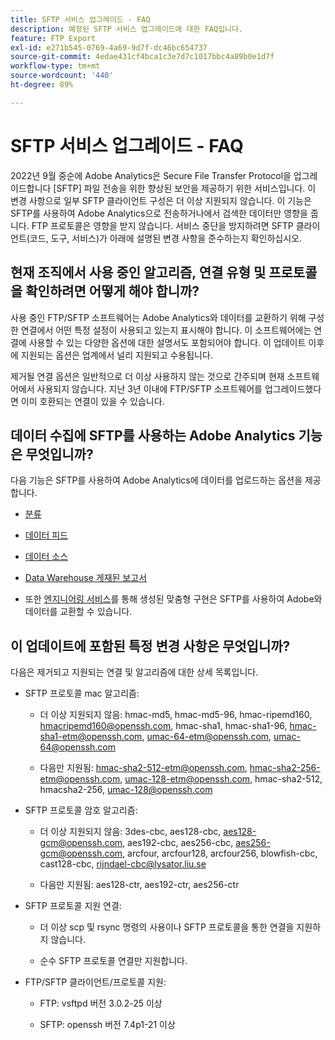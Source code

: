 ```yaml
---
title: SFTP 서비스 업그레이드 - FAQ
description: 예정된 SFTP 서비스 업그레이드에 대한 FAQ입니다.
feature: FTP Export
exl-id: e271b545-0769-4a69-9d7f-dc46bc654737
source-git-commit: 4edae431cf4bca1c3e7d7c1017bbc4a89b0e1d7f
workflow-type: tm+mt
source-wordcount: '440'
ht-degree: 89%

---
```


# SFTP 서비스 업그레이드 - FAQ

2022년 9월 중순에 Adobe Analytics은 Secure File Transfer Protocol을 업그레이드합니다 [SFTP] 파일 전송을 위한 향상된 보안을 제공하기 위한 서비스입니다. 이 변경 사항으로 일부 SFTP 클라이언트 구성은 더 이상 지원되지 않습니다. 이 기능은 SFTP를 사용하여 Adobe Analytics으로 전송하거나에서 검색한 데이터만 영향을 줍니다. FTP 프로토콜은 영향을 받지 않습니다. 서비스 중단을 방지하려면 SFTP 클라이언트(코드, 도구, 서비스)가 아래에 설명된 변경 사항을 준수하는지 확인하십시오.

## 현재 조직에서 사용 중인 알고리즘, 연결 유형 및 프로토콜을 확인하려면 어떻게 해야 합니까?

사용 중인 FTP/SFTP 소프트웨어는 Adobe Analytics와 데이터를 교환하기 위해 구성한 연결에서 어떤 특정 설정이 사용되고 있는지 표시해야 합니다. 이 소프트웨어에는 연결에 사용할 수 있는 다양한 옵션에 대한 설명서도 포함되어야 합니다. 이 업데이트 이후에 지원되는 옵션은 업계에서 널리 지원되고 수용됩니다.

제거될 연결 옵션은 일반적으로 더 이상 사용하지 않는 것으로 간주되며 현재 소프트웨어에서 사용되지 않습니다. 지난 3년 이내에 FTP/SFTP 소프트웨어를 업그레이드했다면 이미 호환되는 연결이 있을 수 있습니다.

## 데이터 수집에 SFTP를 사용하는 Adobe Analytics 기능은 무엇입니까?

다음 기능은 SFTP를 사용하여 Adobe Analytics에 데이터를 업로드하는 옵션을 제공합니다.

* [분류](https://experienceleague.adobe.com/docs/analytics/export/ftp-and-sftp/set-up-ftp-accounts/ftp-saint.html?lang=ko-KR)

* [데이터 피드](https://experienceleague.adobe.com/docs/analytics/export/ftp-and-sftp/set-up-ftp-accounts/ftp-datafeeds.html?lang=ko-KR)

* [데이터 소스](https://experienceleague.adobe.com/docs/analytics/export/ftp-and-sftp/set-up-ftp-accounts/ftp-datasources.html?lang=ko-KR)

* [Data Warehouse 게재된 보고서](https://experienceleague.adobe.com/docs/analytics/export/ftp-and-sftp/set-up-ftp-accounts/ftp-dw-reports.html?lang=ko-KR)

* 또한 [엔지니어링 서비스](https://experienceleague.adobe.com/docs/analytics/export/ftp-and-sftp/set-up-ftp-accounts/ftp-eng-services.html?lang=ko-KR)를 통해 생성된 맞춤형 구현은 SFTP를 사용하여 Adobe와 데이터를 교환할 수 있습니다.

## 이 업데이트에 포함된 특정 변경 사항은 무엇입니까?

다음은 제거되고 지원되는 연결 및 알고리즘에 대한 상세 목록입니다.

* SFTP 프로토콜 mac 알고리즘:

   * 더 이상 지원되지 않음: hmac-md5, hmac-md5-96, hmac-ripemd160, hmacripemd160@openssh.com, hmac-sha1, hmac-sha1-96, hmac-sha1-etm@openssh.com, umac-64-etm@openssh.com, umac-64@openssh.com

   * 다음만 지원됨: hmac-sha2-512-etm@openssh.com, hmac-sha2-256-etm@openssh.com, umac-128-etm@openssh.com, hmac-sha2-512, hmacsha2-256, umac-128@openssh.com

* SFTP 프로토콜 암호 알고리즘:

   * 더 이상 지원되지 않음: 3des-cbc, aes128-cbc, aes128-gcm@openssh.com, aes192-cbc, aes256-cbc, aes256-gcm@openssh.com, arcfour, arcfour128, arcfour256, blowfish-cbc, cast128-cbc, rijndael-cbc@lysator.liu.se

   * 다음만 지원됨: aes128-ctr, aes192-ctr, aes256-ctr

* SFTP 프로토콜 지원 연결:

   * 더 이상 scp 및 rsync 명령의 사용이나 SFTP 프로토콜을 통한 연결을 지원하지 않습니다.

   * 순수 SFTP 프로토콜 연결만 지원합니다.

* FTP/SFTP 클라이언트/프로토콜 지원:

   * FTP: vsftpd 버전 3.0.2-25 이상

   * SFTP: openssh 버전 7.4p1-21 이상
